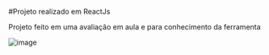 #Projeto realizado em ReactJs


Projeto feito em uma avaliação em aula e para conhecimento da ferramenta

![image](https://user-images.githubusercontent.com/30122707/124397606-40580b00-dce7-11eb-953d-5d75ce08a244.png)
